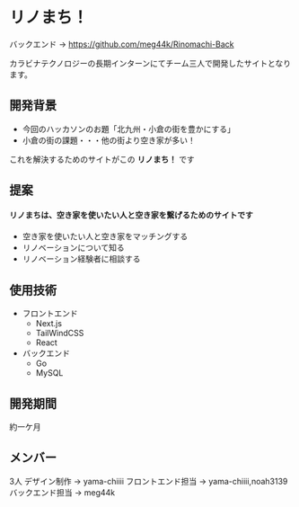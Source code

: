 # リノまち！
バックエンド → https://github.com/meg44k/Rinomachi-Back

カラビナテクノロジーの長期インターンにてチーム三人で開発したサイトとなります。

## 開発背景
- 今回のハッカソンのお題「北九州・小倉の街を豊かにする」
- 小倉の街の課題・・・他の街より空き家が多い！


これを解決するためのサイトがこの __リノまち！__ です


## 提案
#### リノまちは、空き家を使いたい人と空き家を繋げるためのサイトです

- 空き家を使いたい人と空き家をマッチングする
- リノベーションについて知る
- リノベーション経験者に相談する

## 使用技術
- フロントエンド
  - Next.js
  - TailWindCSS
  - React
- バックエンド
  - Go
  - MySQL

## 開発期間
約一ケ月

## メンバー
3人
デザイン制作 → yama-chiiii
フロントエンド担当 → yama-chiiii,noah3139
バックエンド担当 → meg44k
